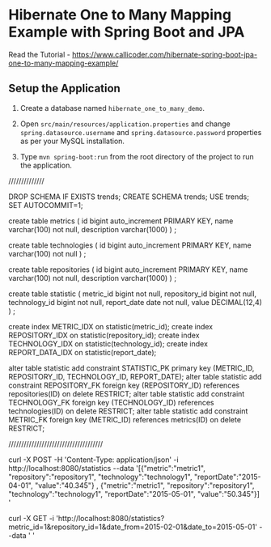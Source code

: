 # Hibernate One to Many Mapping Example with Spring Boot and JPA

Read the Tutorial - https://www.callicoder.com/hibernate-spring-boot-jpa-one-to-many-mapping-example/

## Setup the Application

1. Create a database named `hibernate_one_to_many_demo`.

2. Open `src/main/resources/application.properties` and change `spring.datasource.username` and `spring.datasource.password` properties as per your MySQL installation.

3. Type `mvn spring-boot:run` from the root directory of the project to run the application.

//////////////

DROP SCHEMA IF EXISTS trends;
CREATE SCHEMA trends;
USE trends;
SET AUTOCOMMIT=1;

create table metrics
(
  id         bigint auto_increment PRIMARY KEY,
  name        varchar(100) not null,
  description varchar(1000)
)
;

create table technologies
(
  id         bigint auto_increment PRIMARY KEY,
  name        varchar(100) not null
)
;

create table repositories
(
  id         bigint auto_increment PRIMARY KEY,
  name        varchar(100) not null,
  description varchar(1000)
)
;

create table statistic
(
  metric_id     bigint not null,
  repository_id bigint not null,
  technology_id   bigint not null,
  report_date          date not null,
  value         DECIMAL(12,4)
)
;

create index METRIC_IDX on statistic(metric_id);
create index REPOSITORY_IDX on statistic(repository_id);
create index TECHNOLOGY_IDX on statistic(technology_id);
create index REPORT_DATA_IDX on statistic(report_date);

alter table statistic
  add constraint STATISTIC_PK primary key (METRIC_ID, REPOSITORY_ID, TECHNOLOGY_ID, REPORT_DATE);
alter table statistic
  add constraint REPOSITORY_FK foreign key (REPOSITORY_ID)
  references repositories(ID) on delete RESTRICT;
alter table statistic
  add constraint TECHNOLOGY_FK foreign key (TECHNOLOGY_ID)
  references technologies(ID) on delete RESTRICT;
alter table statistic
  add constraint METRIC_FK foreign key (METRIC_ID)
  references metrics(ID) on delete RESTRICT;

/////////////////////////////////////

curl -X POST -H 'Content-Type: application/json' -i http://localhost:8080/statistics --data '[{"metric":"metric1", "repository":"repository1", "technology":"technology1", "reportDate":"2015-04-01", "value":"40.345"}
, {"metric":"metric1", "repository":"repository1", "technology":"technology1", "reportDate":"2015-05-01", "value":"50.345"}]
'

curl -X GET -i 'http://localhost:8080/statistics?metric_id=1&repository_id=1&date_from=2015-02-01&date_to=2015-05-01' --data '
'

